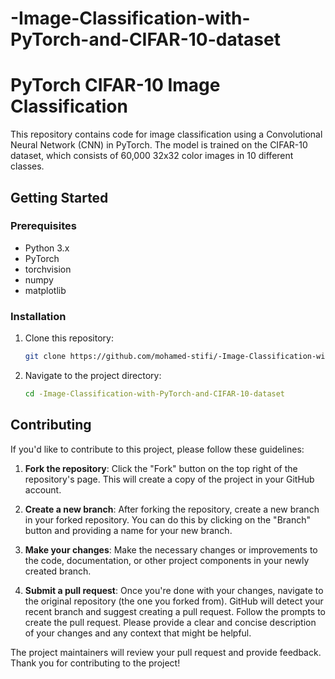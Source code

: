 # -Image-Classification-with-PyTorch-and-CIFAR-10-dataset
# PyTorch CIFAR-10 Image Classification

This repository contains code for image classification using a Convolutional Neural Network (CNN) in PyTorch. The model is trained on the CIFAR-10 dataset, which consists of 60,000 32x32 color images in 10 different classes.

## Getting Started

### Prerequisites

- Python 3.x
- PyTorch
- torchvision
- numpy
- matplotlib

### Installation

1. Clone this repository:

   ```bash
   git clone https://github.com/mohamed-stifi/-Image-Classification-with-PyTorch-and-CIFAR-10-dataset.git

2. Navigate to the project directory:

   ```bash
   cd -Image-Classification-with-PyTorch-and-CIFAR-10-dataset

## Contributing

If you'd like to contribute to this project, please follow these guidelines:

1. **Fork the repository**: Click the "Fork" button on the top right of the repository's page. This will create a copy of the project in your GitHub account.

2. **Create a new branch**: After forking the repository, create a new branch in your forked repository. You can do this by clicking on the "Branch" button and providing a name for your new branch.

3. **Make your changes**: Make the necessary changes or improvements to the code, documentation, or other project components in your newly created branch.

4. **Submit a pull request**: Once you're done with your changes, navigate to the original repository (the one you forked from). GitHub will detect your recent branch and suggest creating a pull request. Follow the prompts to create the pull request. Please provide a clear and concise description of your changes and any context that might be helpful.

The project maintainers will review your pull request and provide feedback. Thank you for contributing to the project!


